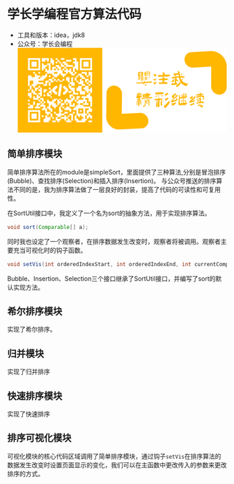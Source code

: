 # 学长学编程官方算法代码
* 工具和版本：idea，jdk8
* 公众号：学长会编程
![Image](https://github.com/wang-si-yuan/algorithm/blob/master/images/gzh.png)
## 简单排序模块
简单排序算法所在的module是simpleSort，里面提供了三种算法,分别是冒泡排序(Bubble)、查找排序(Selection)和插入排序(Insertion)。
与公众号推送的排序算法不同的是，我为排序算法做了一层良好的封装，提高了代码的可读性和可复用性。

在SortUtil接口中，我定义了一个名为sort的抽象方法，用于实现排序算法。
```java
void sort(Comparable[] a);
```
同时我也设定了一个观察者，在排序数据发生改变时，观察者将被调用。观察者主要充当可视化时的钩子函数。
```java
void setVis(int orderedIndexStart, int orderedIndexEnd, int currentCompareIndex, int currentMaximumIndex);
```
Bubble、Insertion、Selection三个接口继承了SortUtil接口，并编写了sort的默认实现方法。
## 希尔排序模块
实现了希尔排序。
## 归并模块
实现了归并排序
## 快速排序模块
实现了快速排序
## 排序可视化模块
可视化模块的核心代码区域调用了简单排序模块，通过钩子`setVis`在排序算法的数据发生改变时设置页面显示的变化，我们可以在主函数中更改传入的参数来更改排序的方式。
